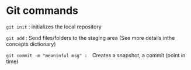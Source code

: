 # Git commands

`git init` : initializes the local repository

`git add` : Send files/folders to the staging area (See more details inthe concepts dictionary)

`git commit -m "meaninful msg" :  `Creates a snapshot, a commit (point in time)
